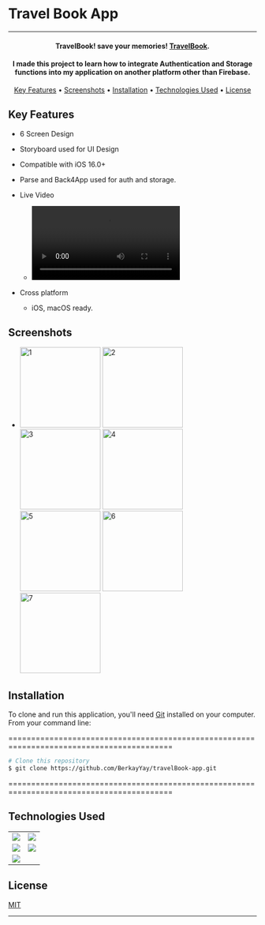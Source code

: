 # Travel Book App



<hr>
<h4 align="center">TravelBook! save your memories! <a href="https://github.com/BerkayYay/travelBook-app" target="_blank">TravelBook</a>.</h4>
<h4 align="center"> I made this project to learn how to integrate Authentication and Storage functions into my application on another platform other than Firebase. </h4>



<p align="center">
  <a href="#key-features">Key Features</a> •
  <a href="#screenshots">Screenshots</a> •
  <a href="#installation">Installation</a> •
  <a href="#technologies-used">Technologies Used</a> •
  <a href="#license">License</a>
</p>

## Key Features

* 6 Screen Design
* Storyboard used for UI Design
* Compatible with iOS 16.0+
* Parse and Back4App used for auth and storage.
* Live Video
  - <video src="https://user-images.githubusercontent.com/61309524/214036428-7477b76a-3a5d-4bc5-9b61-d3146b716b70.mp4"></video>

 


* Cross platform
  - iOS, macOS ready.

## Screenshots
- <img width="163" alt="1" src="https://user-images.githubusercontent.com/61309524/214033792-64574491-5837-4d53-912f-7553e13753ac.png">   <img width="163" alt="2" src="https://user-images.githubusercontent.com/61309524/214034017-21047172-ac45-4cb2-8097-a148d89e6f7a.png">   <img width="163" alt="3" src="https://user-images.githubusercontent.com/61309524/214034030-965727a1-0835-4b05-884d-9d530287eddb.png">   <img width="163" alt="4" src="https://user-images.githubusercontent.com/61309524/214034038-ab0b8275-a977-4f19-846f-ba57085a6d45.png">   <img width="163" alt="5" src="https://user-images.githubusercontent.com/61309524/214034051-f3498bce-17d4-4ebc-a6ca-3dcee13e6074.png">   <img width="163" alt="6" src="https://user-images.githubusercontent.com/61309524/214034059-aa0d75d7-2f65-4841-913e-b11066eae405.png">   <img width="163" alt="7" src="https://user-images.githubusercontent.com/61309524/214034073-201e4d81-624c-483a-a024-d7973abedc48.png"> 


## Installation

To clone and run this application, you'll need [Git](https://git-scm.com) installed on your computer. From your command line:

==========================================================================================
 ```bash
 # Clone this repository
 $ git clone https://github.com/BerkayYay/travelBook-app.git
 ```

 
==========================================================================================




## Technologies Used

<table style"float:right;">
  <tr>
    <td><img src="https://img.shields.io/badge/Swift-FA7343?style=for-the-badge&logo=swift&logoColor=white"/></td>
    <td><img src="https://img.shields.io/badge/Xcode-007ACC?style=for-the-badge&logo=Xcode&logoColor=white"></td>
  </tr>
  <tr>
    <td><img src="https://img.shields.io/badge/GitHub-100000?style=for-the-badge&logo=github&logoColor=white"/></td>
    <td><img src="https://img.shields.io/badge/GIT-E44C30?style=for-the-badge&logo=git&logoColor=white"/></td>
  </tr>
  <tr>
    <td><img src="https://img.shields.io/badge/Auto_Layout-fbc093?style=for-the-badge&logo=swift&logoColor=white"/></td>
  </tr>
</table>




## License

[MIT](https://choosealicense.com/licenses/mit)

---

